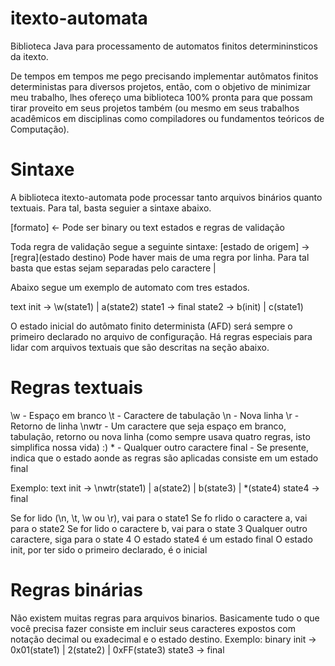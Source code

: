 itexto-automata
===============

Biblioteca Java para processamento de automatos finitos determininsticos da itexto.

De tempos em tempos me pego precisando implementar autômatos finitos deterministas para diversos projetos, então,
com o objetivo de minimizar meu trabalho, lhes ofereço uma biblioteca 100% pronta para que possam tirar proveito
em seus projetos também (ou mesmo em seus trabalhos acadêmicos em disciplinas como compiladores ou fundamentos
teóricos de Computação).

Sintaxe 
===============

A biblioteca itexto-automata pode processar tanto arquivos binários quanto textuais. Para tal, basta
seguier a sintaxe abaixo.

[formato] <- Pode ser binary ou text
estados e regras de validação

Toda regra de validação segue a seguinte sintaxe:
[estado de origem] -> [regra](estado destino) 
Pode haver mais de uma regra por linha. Para tal basta que estas sejam separadas pelo caractere |

Abaixo segue um exemplo de automato com tres estados.

text
init   -> \w(state1) | a(state2)
state1 -> final
state2 -> b(init) | c(state1)

O estado inicial do autômato finito determinista (AFD) será sempre o primeiro declarado no arquivo de configuração.
Há regras especiais para lidar com arquivos textuais que são descritas na seção abaixo.

Regras textuais
==================

\w - Espaço em branco
\t - Caractere de tabulação
\n - Nova linha
\r - Retorno de linha
\nwtr - Um caractere que seja espaço em branco, tabulação, retorno ou nova linha (como sempre usava quatro regras, isto simplifica nossa vida) :)
\* - Qualquer outro caractere
final - Se presente, indica que o estado aonde as regras são aplicadas consiste em um estado final


Exemplo:
text
init -> \nwtr(state1) | a(state2) | b(state3) | \*(state4)
state4 -> final

Se for lido (\n, \t, \w ou \r), vai para o state1
Se fo rlido o caractere a, vai para o state2
Se for lido o caractere b, vai para o state 3
Qualquer outro caractere, siga para o state 4
O estado state4 é um estado final
O estado init, por ter sido o primeiro declarado, é o inicial

Regras binárias
====================
Não existem muitas regras para arquivos binarios. Basicamente tudo o que você precisa fazer consiste em incluir
seus caracteres expostos com notação decimal ou exadecimal e o estado destino.
Exemplo:
binary
init -> 0x01(state1) | 2(state2) | 0xFF(state3)
state3 -> final
